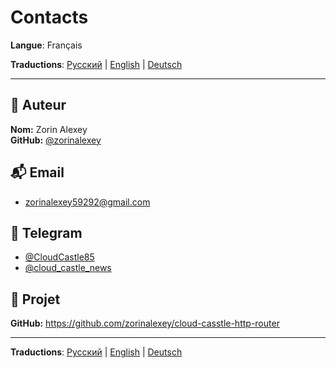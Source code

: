 # Contacts

**Langue**: Français

**Traductions**: [Русский](../ru/CONTACTS.md) | [English](../en/CONTACTS.md) | [Deutsch](../de/CONTACTS.md)

---

## 👤 Auteur

**Nom:** Zorin Alexey  
**GitHub:** [@zorinalexey](https://github.com/zorinalexey)

## 📬 Email

- zorinalexey59292@gmail.com

## 💬 Telegram

- [@CloudCastle85](https://t.me/CloudCastle85)
- [@cloud_castle_news](https://t.me/cloud_castle_news)

## 🔗 Projet

**GitHub:** https://github.com/zorinalexey/cloud-casstle-http-router

---

**Traductions**: [Русский](../ru/CONTACTS.md) | [English](../en/CONTACTS.md) | [Deutsch](../de/CONTACTS.md)
